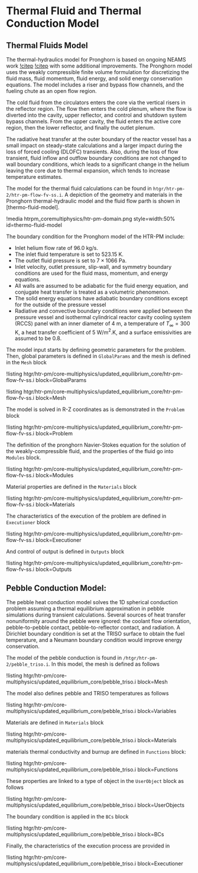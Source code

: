# Thermal Fluid and Thermal Conduction Model

## Thermal Fluids Model

The thermal-hydraulics model for Pronghorn is based on ongoing NEAMS work [!citep](schunert2022improvements) [!citep](schunert2021deployment) with some additional improvements. The Pronghorn model uses the weakly compressible finite volume formulation for discretizing the fluid mass, fluid momentum, fluid energy, and solid energy conservation equations. The model includes a riser and bypass flow channels, and the fueling chute as an open flow region.


The cold fluid from the circulators enters the core via the vertical risers in the reflector region. The flow then enters the cold plenum, where the flow is diverted into the cavity, upper reflector, and control and shutdown system bypass channels. From the upper cavity, the fluid enters the active core region, then the lower reflector, and finally the outlet plenum.


The radiative heat transfer at the outer boundary of the reactor vessel has a small impact on steady-state calculations and a larger impact during the loss of forced cooling (DLOFC) transients. Also, during the loss of flow transient, fluid inflow and outflow boundary conditions are not changed to wall boundary conditions, which leads to a significant change in the helium leaving the core due to thermal expansion, which tends to increase temperature estimates.

The model for the thermal fluid calculations can be found in ```htgr/htr-pm-2/htr-pm-flow-fv-ss.i```.
A depiction of the geometry and materials in the Pronghorn thermal-hydraulic model and the fluid flow parth is shown in [thermo-fluid-model].

!media htrpm_coremultiphysics/htr-pm-domain.png
  style=width:50%
  id=thermo-fluid-model

The boundary condition for the Pronghorn model of the HTR-PM include:
* Inlet helium flow rate of 96.0 kg/s.
* The inlet fluid temperature is set to 523.15 K.
* The outlet fluid pressure is set to $7\times 106{6}$ Pa.
* Inlet velocity, outlet pressure, slip-wall, and symmetry boundary conditions are used for the fluid mass, momentum, and energy equations.
* All walls are assumed to be adiabatic for the fluid energy equation, and conjugate heat transfer is treated as a volumetric phenomenon.
* The solid energy equations have adiabatic boundary conditions except for the outside of the pressure vessel
* Radiative and convective boundary conditions were applied between the pressure vessel and isothermal cylindrical reactor cavity cooling system (RCCS) panel with an inner diameter of 4 m, a temperature of $T_{\infty}=300$ K, a heat transfer coefficient of 5 W/m$^{2}$.K, and a surface emissivities are assumed to be 0.8. 

The model input starts by defining geometric parameters for the problem.
Then, global parameters is defined in ```GlobalParams``` and the mesh is defined in the ```Mesh``` block

!listing htgr/htr-pm/core-multiphysics/updated_equilibrium_core/htr-pm-flow-fv-ss.i block=GlobalParams

!listing htgr/htr-pm/core-multiphysics/updated_equilibrium_core/htr-pm-flow-fv-ss.i block=Mesh

The model is solved in R-Z coordinates as is demonstrated in the ```Problem``` block

!listing htgr/htr-pm/core-multiphysics/updated_equilibrium_core/htr-pm-flow-fv-ss.i block=Problem

The definition of the pronghorn Navier-Stokes equation for the solution of the weakly-compressible fluid, and the properties of the fluid go into ```Modules``` block.

!listing htgr/htr-pm/core-multiphysics/updated_equilibrium_core/htr-pm-flow-fv-ss.i block=Modules

Material properties are defined in the ```Materials``` block

!listing htgr/htr-pm/core-multiphysics/updated_equilibrium_core/htr-pm-flow-fv-ss.i block=Materials

The characteristics of the execution of the problem are defined in ```Executioner``` block

!listing htgr/htr-pm/core-multiphysics/updated_equilibrium_core/htr-pm-flow-fv-ss.i block=Executioner

And control of output is defined in ```Outputs``` block

!listing htgr/htr-pm/core-multiphysics/updated_equilibrium_core/htr-pm-flow-fv-ss.i block=Outputs


## Pebble Conduction Model:

The pebble heat conduction model solves the 1D spherical conduction problem assuming a thermal equilibrium approximation in pebble simulations during transient calculations.
Several sources of heat transfer nonuniformity around the pebble were ignored: the coolant flow orientation, pebble-to-pebble contact, pebble-to-reflector contact, and radiation.
A Dirichlet boundary condition is set at the TRISO surface to obtain the fuel temperature, and a Neumann boundary condition would improve energy conservation.

The model of the pebble conduction is found in ```/htgr/htr-pm-2/pebble_triso.i```.
In this model, the mesh is defined as follows

!listing htgr/htr-pm/core-multiphysics/updated_equilibrium_core/pebble_triso.i block=Mesh

The model also defines pebble and TRISO temperatures as follows

!listing htgr/htr-pm/core-multiphysics/updated_equilibrium_core/pebble_triso.i block=Variables

Materials are defined in ```Materials``` block

!listing htgr/htr-pm/core-multiphysics/updated_equilibrium_core/pebble_triso.i block=Materials

materials thermal conductivity and burnup are defined in ```Functions``` block:

!listing htgr/htr-pm/core-multiphysics/updated_equilibrium_core/pebble_triso.i block=Functions

These properties are linked to a type of object in the ```UserObject``` block as follows 

!listing htgr/htr-pm/core-multiphysics/updated_equilibrium_core/pebble_triso.i block=UserObjects

The boundary condition is applied in the ```BCs``` block

!listing htgr/htr-pm/core-multiphysics/updated_equilibrium_core/pebble_triso.i block=BCs

Finally, the characteristics of the execution process are provided in

!listing htgr/htr-pm/core-multiphysics/updated_equilibrium_core/pebble_triso.i block=Executioner
